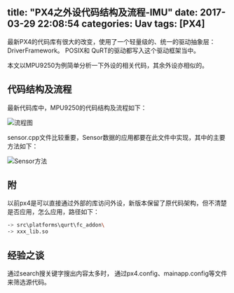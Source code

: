 title: "PX4之外设代码结构及流程-IMU"
date: 2017-03-29 22:08:54
categories: Uav
tags: [PX4]
---
最新PX4的代码库有很大的改变，使用了一个轻量级的、统一的驱动抽象层：DriverFramework。 POSIX和 QuRT的驱动都写入这个驱动框架当中。

本文以MPU9250为例简单分析一下外设的相关代码，其余外设亦相似的。

## 代码结构及流程
最新代码库中，MPU9250的代码结构及流程如下：
   
 ![流程图](https://andylee-1258982386.cos.ap-chengdu.myqcloud.com/uav/px4/IMU_CODE_STR.png)
<!--more-->
 sensor.cpp文件比较重要，Sensor数据的应用都要在此文件中实现，其中的主要方法如下：
 
![Sensor方法](https://andylee-1258982386.cos.ap-chengdu.myqcloud.com/uav/px4/sensorcpp.jpg)

## 附 
以前px4是可以直接通过外部的库访问外设，新版本保留了原代码架构，但不清楚是否应用，怎么应用，路径如下：
```bash
-> src\platforms\qurt\fc_addon\
-> xxx_lib.so
```   

## 经验之谈
通过search搜关键字搜出内容太多时， 通过px4.config、mainapp.config等文件来筛选源代码。







   